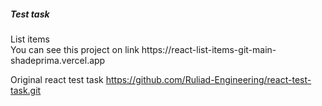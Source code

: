 <h5>Test task </h5>
List items
<br>
You can see this project on link  https://react-list-items-git-main-shadeprima.vercel.app

Original react test task
https://github.com/Ruliad-Engineering/react-test-task.git
